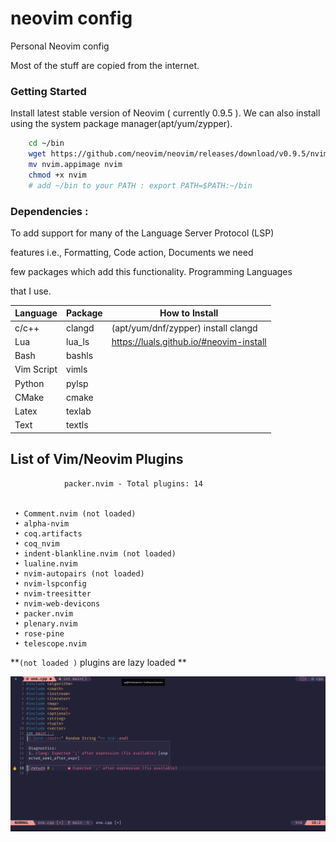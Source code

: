 # neovim config

Personal Neovim config

Most of the stuff are copied from the internet.

### Getting Started

Install latest stable version of Neovim ( currently 0.9.5 ). We can 
also install using the system package manager(apt/yum/zypper).
```bash
	cd ~/bin
	wget https://github.com/neovim/neovim/releases/download/v0.9.5/nvim.appimage
	mv nvim.appimage nvim
	chmod +x nvim
	# add ~/bin to your PATH : export PATH=$PATH:~/bin
```

### Dependencies : 

To add support for many of the Language Server Protocol (LSP)

features i.e., Formatting, Code action, Documents we need 

few packages which add this functionality. Programming Languages 

that I use.

| Language  | Package | How to Install |
| ---------- | ------- | --------------- |
| c/c++  	|	clangd| (apt/yum/dnf/zypper) install clangd| 
| Lua    	|	lua_ls|https://luals.github.io/#neovim-install | 
| Bash   	|	bashls| | 
| Vim Script|  vimls
| Python	|	pylsp ||
| CMake     | 	cmake
| Latex | 	    texlab|| 
| Text  |	    textls|| 

##  List of Vim/Neovim Plugins

                packer.nvim - Total plugins: 14


     • Comment.nvim (not loaded)
     • alpha-nvim
     • coq.artifacts
     • coq_nvim
     • indent-blankline.nvim (not loaded)
     • lualine.nvim
     • nvim-autopairs (not loaded)
     • nvim-lspconfig
     • nvim-treesitter
     • nvim-web-devicons
     • packer.nvim
     • plenary.nvim
     • rose-pine
     • telescope.nvim


 **`(not loaded )` plugins are lazy loaded **



 ![Screenshots](nvim.png)
